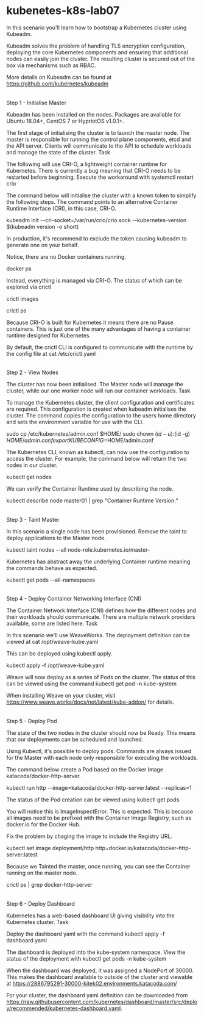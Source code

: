 # kubenetes-k8s-lab07
In this scenario you'll learn how to bootstrap a Kubernetes cluster using Kubeadm.

Kubeadm solves the problem of handling TLS encryption configuration, deploying the core Kubernetes components and ensuring that additional nodes can easily join the cluster. The resulting cluster is secured out of the box via mechanisms such as RBAC.

More details on Kubeadm can be found at https://github.com/kubernetes/kubeadm

######

Step 1 - Initialise Master

Kubeadm has been installed on the nodes. Packages are available for Ubuntu 16.04+, CentOS 7 or HypriotOS v1.0.1+.

The first stage of initialising the cluster is to launch the master node. The master is responsible for running the control plane components, etcd and the API server. Clients will communicate to the API to schedule workloads and manage the state of the cluster.
Task

The following will use CRI-O, a lightweight container runtime for Kubernetes. There is currently a bug meaning that CRI-O needs to be restarted before beginning. Execute the workaround with systemctl restart crio

The command below will initialise the cluster with a known token to simplify the following steps. The command points to an alternative Container Runtime Interface (CRI), in this case, CRI-O.

kubeadm init --cri-socket=/var/run/crio/crio.sock --kubernetes-version $(kubeadm version -o short)

In production, it's recommend to exclude the token causing kubeadm to generate one on your behalf.

Notice, there are no Docker containers running.

docker ps

Instead, everything is managed via CRI-O. The status of which can be explored via crictl

crictl images

crictl ps

Because CRI-O is built for Kubernetes it means there are no Pause containers. This is just one of the many advantages of having a container runtime designed for Kubernetes.

By default, the crictl CLI is configured to communicate with the runtime by the config file at cat /etc/crictl.yaml

######

Step 2 - View Nodes

The cluster has now been initialised. The Master node will manage the cluster, while our one worker node will run our container workloads.
Task

To manage the Kubernetes cluster, the client configuration and certificates are required. This configuration is created when kubeadm initialises the cluster. The command copies the configuration to the users home directory and sets the environment variable for use with the CLI.

sudo cp /etc/kubernetes/admin.conf $HOME/
sudo chown $(id -u):$(id -g) $HOME/admin.conf
export KUBECONFIG=$HOME/admin.conf

The Kubernetes CLI, known as kubectl, can now use the configuration to access the cluster. For example, the command below will return the two nodes in our cluster.

kubectl get nodes

We can verify the Container Runtime used by describing the node.

kubectl describe node master01  | grep "Container Runtime Version:"

######
Step 3 - Taint Master

In this scenario a single node has been provisioned. Remove the taint to deploy applications to the Master node.

kubectl taint nodes --all node-role.kubernetes.io/master-

Kubernetes has abstract away the underlying Container runtime meaning the commands behave as expected.

kubectl get pods --all-namespaces
######


Step 4 - Deploy Container Networking Interface (CNI)

The Container Network Interface (CNI) defines how the different nodes and their workloads should communicate. There are multiple network providers available, some are listed here.
Task

In this scenario we'll use WeaveWorks. The deployment definition can be viewed at cat /opt/weave-kube.yaml

This can be deployed using kubectl apply.

kubectl apply -f /opt/weave-kube.yaml

Weave will now deploy as a series of Pods on the cluster. The status of this can be viewed using the command kubectl get pod -n kube-system

When installing Weave on your cluster, visit https://www.weave.works/docs/net/latest/kube-addon/ for details.

######

Step 5 - Deploy Pod

The state of the two nodes in the cluster should now be Ready. This means that our deployments can be scheduled and launched.

Using Kubectl, it's possible to deploy pods. Commands are always issued for the Master with each node only responsible for executing the workloads.

The command below create a Pod based on the Docker Image katacoda/docker-http-server.

kubectl run http --image=katacoda/docker-http-server:latest --replicas=1

The status of the Pod creation can be viewed using kubectl get pods

You will notice this is ImageInspectError. This is expected. This is because all images need to be prefixed with the Container Image Registry, such as docker.io for the Docker Hub.

Fix the problem by chaging the image to include the Registry URL.

kubectl set image deployment/http http=docker.io/katacoda/docker-http-server:latest

Because we Tainted the master, once running, you can see the Container running on the master node.

crictl ps | grep docker-http-server

######

Step 6 - Deploy Dashboard

Kubernetes has a web-based dashboard UI giving visibility into the Kubernetes cluster.
Task

Deploy the dashboard yaml with the command kubectl apply -f dashboard.yaml

The dashboard is deployed into the kube-system namespace. View the status of the deployment with kubectl get pods -n kube-system

When the dashboard was deployed, it was assigned a NodePort of 30000. This makes the dashboard available to outside of the cluster and viewable at https://2886795291-30000-kitek02.environments.katacoda.com/

For your cluster, the dashboard yaml definition can be downloaded from https://raw.githubusercontent.com/kubernetes/dashboard/master/src/deploy/recommended/kubernetes-dashboard.yaml.



